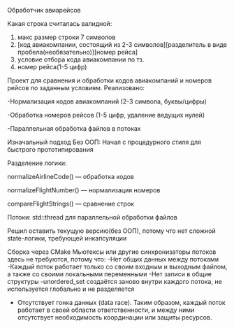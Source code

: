 Обработчик авиарейсов

Какая строка считалась валидной: 
1) макс размер строки 7 символов
2) [код авиакомпании, состоящий из 2-3 символов][разделитель в виде пробела(необязательно)][номер рейса]
3) условие отбора кода авиакомпании по тз.
4) номер рейса(1-5 цифр)

Проект для сравнения и обработки кодов авиакомпаний и номеров рейсов по заданным условиям. Реализовано:

-Нормализация кодов авиакомпаний (2-3 символа, буквы/цифры)

-Обработка номеров рейсов (1-5 цифр, удаление ведущих нулей)

-Параллельная обработка файлов в потоках

Изначальный подход
Без ООП: Начал с процедурного стиля для быстрого прототипирования

Разделение логики:

normalizeAirlineCode() — обработка кодов

normalizeFlightNumber() — нормализация номеров

compareFlightStrings() — сравнение строк

Потоки: std::thread для параллельной обработки файлов


Решил оставить текущую версию(без ООП), 
потому что нет сложной state-логики, требующей инкапсуляции

Сборка через CMake
Мьютексы или другие синхронизаторы потоков здесь не требуются, потому что:
-Нет общих данных между потоками
-Каждый поток работает только со своим входным и выходным файлом, а также со своими локальными переменными 
-Нет записи в общие структуры
-unordered_set создаётся заново внутри каждого потока, не используется глобально и не разделяется
- Отсутствует гонка данных (data race).
Таким образом, каждый поток работает в своей области ответственности, и между ними отсутствует необходимость координации или защиты ресурсов.

